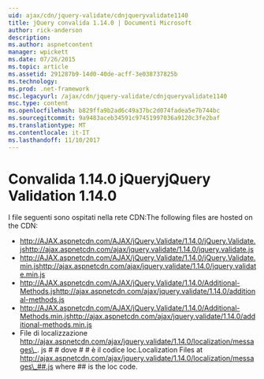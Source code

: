 ```yaml
---
uid: ajax/cdn/jquery-validate/cdnjqueryvalidate1140
title: jQuery convalida 1.14.0 | Documenti Microsoft
author: rick-anderson
description: 
ms.author: aspnetcontent
manager: wpickett
ms.date: 07/26/2015
ms.topic: article
ms.assetid: 291287b9-14d0-40de-acff-3e038737825b
ms.technology: 
ms.prod: .net-framework
msc.legacyurl: /ajax/cdn/jquery-validate/cdnjqueryvalidate1140
msc.type: content
ms.openlocfilehash: b829ffa9b2ad6c49a37bc2d074fadea5e7b744bc
ms.sourcegitcommit: 9a9483aceb34591c97451997036a9120c3fe2baf
ms.translationtype: MT
ms.contentlocale: it-IT
ms.lasthandoff: 11/10/2017
---
```

<a name="jquery-validation-1140"></a><span data-ttu-id="8de64-102">Convalida 1.14.0 jQuery</span><span class="sxs-lookup"><span data-stu-id="8de64-102">jQuery Validation 1.14.0</span></span>
====================
<span data-ttu-id="8de64-103">I file seguenti sono ospitati nella rete CDN:</span><span class="sxs-lookup"><span data-stu-id="8de64-103">The following files are hosted on the CDN:</span></span>

- <span data-ttu-id="8de64-104">http://AJAX.aspnetcdn.com/AJAX/jQuery.Validate/1.14.0/jQuery.Validate.js</span><span class="sxs-lookup"><span data-stu-id="8de64-104">http://ajax.aspnetcdn.com/ajax/jquery.validate/1.14.0/jquery.validate.js</span></span>
- <span data-ttu-id="8de64-105">http://AJAX.aspnetcdn.com/AJAX/jQuery.Validate/1.14.0/jQuery.Validate.min.js</span><span class="sxs-lookup"><span data-stu-id="8de64-105">http://ajax.aspnetcdn.com/ajax/jquery.validate/1.14.0/jquery.validate.min.js</span></span>
- <span data-ttu-id="8de64-106">http://AJAX.aspnetcdn.com/AJAX/jQuery.Validate/1.14.0/Additional-Methods.js</span><span class="sxs-lookup"><span data-stu-id="8de64-106">http://ajax.aspnetcdn.com/ajax/jquery.validate/1.14.0/additional-methods.js</span></span>
- <span data-ttu-id="8de64-107">http://AJAX.aspnetcdn.com/AJAX/jQuery.Validate/1.14.0/Additional-Methods.min.js</span><span class="sxs-lookup"><span data-stu-id="8de64-107">http://ajax.aspnetcdn.com/ajax/jquery.validate/1.14.0/additional-methods.min.js</span></span>
- <span data-ttu-id="8de64-108">File di localizzazione http://ajax.aspnetcdn.com/ajax/jquery.validate/1.14.0/localization/messages\_. js # # dove # # è il codice loc.</span><span class="sxs-lookup"><span data-stu-id="8de64-108">Localization Files at http://ajax.aspnetcdn.com/ajax/jquery.validate/1.14.0/localization/messages\_##.js where ## is the loc code.</span></span>
